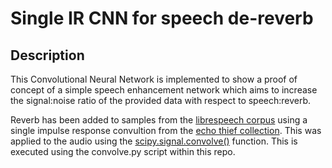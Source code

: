# Single IR CNN for speech de-reverb

## Description

This Convolutional Neural Network is implemented to show a proof of concept of a simple speech enhancement network 
which aims to increase the signal:noise ratio of the provided data with respect to speech:reverb.

Reverb has been added to samples from the <a href="http://www.openslr.org/12">librespeech corpus</a> using 
a single impulse response convultion from the <a href="http://www.echothief.com/">echo thief collection</a>. 
This was applied to the audio using the
<a href="https://docs.scipy.org/doc/scipy/reference/generated/scipy.signal.convolve.html">scipy.signal.convolve()</a>
function.
This is executed using the convolve.py script within this repo.

